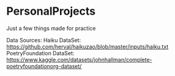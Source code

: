 # PersonalProjects
Just a few things made for practice



Data Sources:
Haiku DataSet: https://github.com/herval/haikuzao/blob/master/inputs/haiku.txt
PoetryFoundation DataSet: https://www.kaggle.com/datasets/johnhallman/complete-poetryfoundationorg-dataset/
